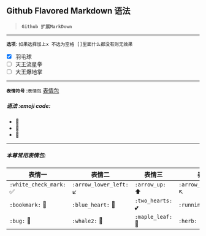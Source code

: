 Github Flavored Markdown 语法
-----
> **`Github 扩展MarkDown`**  
----
**`选项`**: `如果选择加上x 不选为空格 []里面什么都没有则无效果`

- [x] 羽毛球
- [ ] 天王流星拳
- [ ] 大王爆地掌

----
**`表情符号`** :`表情包`  [表情包](https://github.com/guodongxiaren/README/blob/master/emoji.md)
##### 语法 :emoji code: 
 * :pray:
 * :flags:
 * :gift_heart:
------
##### 本尊常用表情包:

| 表情一 | 表情二  | 表情三 | 表情四 |
|---|---|---|---|
|`:white_check_mark:` :white_check_mark: |`:arrow_lower_left:` :arrow_lower_left: | `:arrow_up:` :arrow_up:| `:arrow_upper_left:` :arrow_upper_left:|
|`:bookmark:` :bookmark: |`:blue_heart:` :blue_heart: |`:two_hearts:` :two_hearts: |`:running:` :running: |
|`:bug:` :bug: |`:whale2:` :whale2: |`:maple_leaf:` :maple_leaf: |`:herb:` :herb: |
